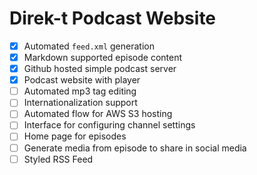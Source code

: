 # Direk-t Podcast Website

- [x] Automated `feed.xml` generation
- [x] Markdown supported episode content
- [x] Github hosted simple podcast server
- [x] Podcast website with player
- [ ] Automated mp3 tag editing
- [ ] Internationalization support
- [ ] Automated flow for AWS S3 hosting
- [ ] Interface for configuring channel settings
- [ ] Home page for episodes
- [ ] Generate media from episode to share in social media
- [ ] Styled RSS Feed
